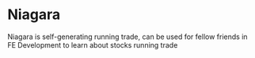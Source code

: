 # Niagara
Niagara is self-generating running trade, can be used for fellow friends in FE Development to learn about stocks running trade


